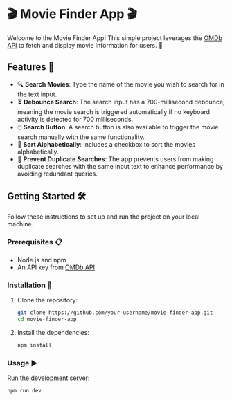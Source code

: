 # 🎬 Movie Finder App 🎬

Welcome to the Movie Finder App! This simple project leverages the [OMDb API](https://www.omdbapi.com/) to fetch and display movie information for users. 🌟

## Features 🚀

- 🔍 **Search Movies**: Type the name of the movie you wish to search for in the text input.
- ⏳ **Debounce Search**: The search input has a 700-millisecond debounce, meaning the movie search is triggered automatically if no keyboard activity is detected for 700 milliseconds.
- 🖱️ **Search Button**: A search button is also available to trigger the movie search manually with the same functionality.
- 🔄 **Sort Alphabetically**: Includes a checkbox to sort the movies alphabetically.
- 🚫 **Prevent Duplicate Searches**: The app prevents users from making duplicate searches with the same input text to enhance performance by avoiding redundant queries.

## Getting Started 🛠️

Follow these instructions to set up and run the project on your local machine.

### Prerequisites 📋

- Node.js and npm
- An API key from [OMDb API](https://www.omdbapi.com/apikey.aspx)

### Installation 🔧

1. Clone the repository:
    ```bash
    git clone https://github.com/your-username/movie-finder-app.git
    cd movie-finder-app
    ```

2. Install the dependencies:
    ```bash
    npm install
    ```

### Usage ▶️

Run the development server:
```bash
npm run dev
